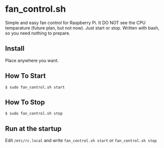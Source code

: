 # fan_control.sh
Simple and easy fan control for Raspberry Pi.
It DO NOT see the CPU temparature (future plan, but not now).
Just start or stop.
Written with bash, so you need nothing to prepare.

## Install
Place anywhere you want.

## How To Start
`$ sudo fan_control.sh start`
## How To Stop
`$ sudo fan_control.sh stop`

## Run at the startup
Edit `/etc/rc.local` and write `fan_control.sh start` or `fan_control.sh stop`
